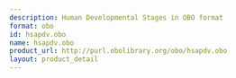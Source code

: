 ```yaml
---
description: Human Developmental Stages in OBO format
format: obo
id: hsapdv.obo
name: hsapdv.obo
product_url: http://purl.obolibrary.org/obo/hsapdv.obo
layout: product_detail
---
```

